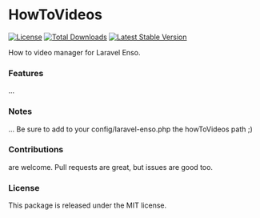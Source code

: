 <!--h-->
# HowToVideos

[![License](https://poser.pugx.org/laravel-enso/HowToVideos/license)](https://https://packagist.org/packages/laravel-enso/HowToVideos)
[![Total Downloads](https://poser.pugx.org/laravel-enso/HowToVideos/downloads)](https://packagist.org/packages/laravel-enso/HowToVideos)
[![Latest Stable Version](https://poser.pugx.org/laravel-enso/HowToVideos/version)](https://packagist.org/packages/laravel-enso/HowToVideos)
<!--/h-->

How to video manager for Laravel Enso.

### Features

...

### Notes

... Be sure to add to your config/laravel-enso.php the howToVideos path ;)

<!--h-->
### Contributions

are welcome. Pull requests are great, but issues are good too.

### License

This package is released under the MIT license.
<!--/h-->
